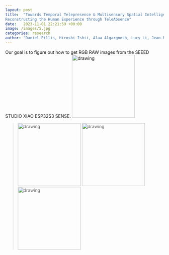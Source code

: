 ```yaml
---
layout: post
title:  "Towards Temporal Telepresence & Multisensory Spatial Intelligence:
Reconstructing the Human Experience through TeleAbsence"
date:   2023-11-01 22:21:59 +00:00
image: /images/5.jpg
categories: research
author: "Daniel Pillis, Hiroshi Ishii, Alaa Algargoosh, Lucy Li, Jean-Baptiste Labrune (2024)"
---
```


Our goal is to figure out how to get RGB RAW images from the SEEED STUDIO XIAO ESP32S3 SENSE. <img src="tn/images/camera.jpg" alt="drawing" width="200"/> 
<blockquote>
  <p>
 <img src="tn/images/input1.png" alt="drawing" width="200"/>  <img src="tn/images/input2.png" alt="drawing" width="200"/> <img src="tn/images/input3.png" alt="drawing" width="200"/> 
  </p>
</blockquote>


